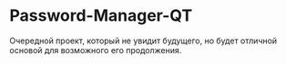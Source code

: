 # Password-Manager-QT
Очередной проект, который не увидит будущего, но будет отличной основой для возможного его продолжения.
